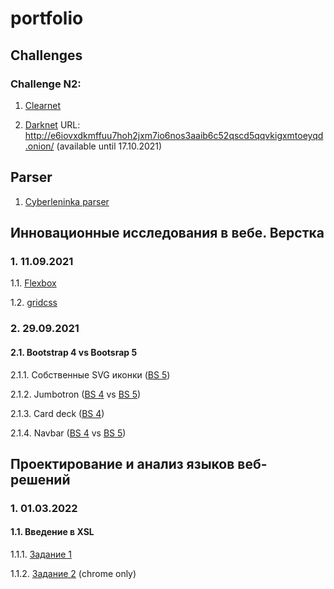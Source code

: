 # portfolio

## Challenges
### Challenge N2:
1. [Clearnet](https://gettime-l1xca6g3guhq.runkit.sh/)

2. [Darknet](http://e6iovxdkmffuu7hoh2jxm7io6nos3aaib6c52qscd5qqvkigxmtoeyqd.onion/) URL: http://e6iovxdkmffuu7hoh2jxm7io6nos3aaib6c52qscd5qqvkigxmtoeyqd.onion/ (available until 17.10.2021)

## Parser
1. [Cyberleninka parser](https://github.com/Lembutt/myfirstparser/tree/stable)

## Инновационные исследования в вебе. Верстка
### 1. 11.09.2021

1.1. [Flexbox](https://lembutt.github.io/portfolio/flexbox.html)

1.2. [gridcss](https://lembutt.github.io/portfolio/gridcss.html)

### 2. 29.09.2021

#### 2.1. Bootstrap 4 vs Bootsrap 5

2.1.1. Собственные SVG иконки ([BS 5](https://lembutt.github.io/portfolio/bs_homework/bstrap5_icons.html))

2.1.2. Jumbotron ([BS 4](https://lembutt.github.io/portfolio/bs_homework/bstrap4_jumbotron.html) vs [BS 5](https://lembutt.github.io/portfolio/bs_homework/bstrap5_jumbotron.html))

2.1.3. Card deck ([BS 4](https://lembutt.github.io/portfolio/bs_homework/bstrap4_carddeck.html))

2.1.4. Navbar ([BS 4](https://lembutt.github.io/portfolio/bs_homework/bstrap4_navbar.html) vs [BS 5](https://lembutt.github.io/portfolio/bs_homework/bstrap5_navbar.html))

## Проектирование и анализ языков веб-решений

### 1. 01.03.2022

#### 1.1. Введение в XSL

1.1.1. [Задание 1](https://lembutt.github.io/portfolio/lab_1/math.xml)

1.1.2. [Задание 2](https://lembutt.github.io/portfolio/lab_1/ellipse.xml) (chrome only)